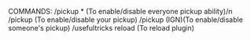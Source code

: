 COMMANDS:
/pickup *    (To enable/disable everyone pickup ability)/n
/pickup      (To enable/disable your pickup)
/pickup (IGN)(To enable/disable someone's pickup)
/usefultricks reload (To reload plugin)
